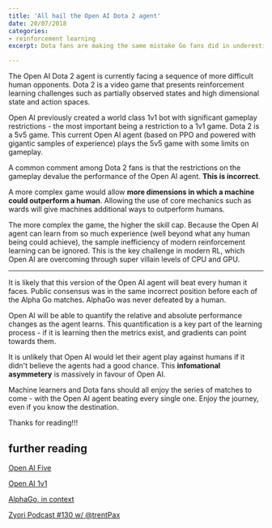 ```yaml
---
title: 'All hail the Open AI Dota 2 agent'
date: 20/07/2018
categories: 
- reinforcement learning
excerpt: Dota fans are making the same mistake Go fans did in underestimating Open AI.

---
```


The Open AI Dota 2 agent is currently facing a sequence of more difficult human opponents.  Dota 2 is a video game that presents reinforcement learning challenges such as partially observed states and high dimensional state and action spaces.

Open AI previously created a world class 1v1 bot with significant gameplay restrictions - the most important being a restriction to a 1v1 game.  Dota 2 is a 5v5 game.  This current Open AI agent (based on PPO and powered with gigantic samples of experience) plays the 5v5 game with some limits on gameplay.

A common comment among Dota 2 fans is that the restrictions on the gameplay devalue the performance of the Open AI agent.  **This is incorrect**.

A more complex game would allow **more dimensions in which a machine could outperform a human**.  Allowing the use of core mechanics such as wards will give machines additional ways to outperform humans.  

The more complex the game, the higher the skill cap.  Because the Open AI agent can learn from so much experience (well beyond what any human being could achieve), the sample inefficiency of modern reinforcement learning can be ignored.  This is the key challenge in modern RL, which Open AI are overcoming through super villain levels of CPU and GPU.

---

It is likely that this version of the Open AI agent will beat every human it faces.  Public consensus was in the same incorrect position before each of the Alpha Go matches.  AlphaGo was never defeated by a human.

Open AI will be able to quantify the relative and absolute performance changes as the agent learns.  This quantification is a key part of the learning process - if it is learning then the metrics exist, and gradients can point towards them.

It is unlikely that Open AI would let their agent play against humans if it didn't believe the agents had a good chance.  This **infomational asymmetery** is massively in favour of Open AI.  

Machine learners and Dota fans should all enjoy the series of matches to come - with the Open AI agent beating every single one.  Enjoy the journey, even if you know the destination.

Thanks for reading!!!

## further reading

[Open AI Five](https://blog.openai.com/openai-five/)

[Open AI 1v1](https://blog.openai.com/dota-2/)

[AlphaGo, in context](https://medium.com/@karpathy/alphago-in-context-c47718cb95a5)

[Zyori Podcast #130 w/ @trentPax](https://www.youtube.com/watch?v=5qcA15ZmxJQ)

